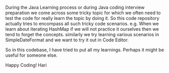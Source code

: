 During the Java Learning process or during Java coding interview preparation we come across some tricky topic for which we often need to test the code for really learn the topic by doing it. 
So this code repository actually tries to encompass all such tricky code scenarios. 
e.g. When we learn about iterating HashMap if we will not practice it ourselves then we tend to forget the concepts. 
similarly we try learning various scenarios in SimpleDateFormat and we want to try it out in Code Editor.

So in this codebase, I have tried to put all my learnings.
Perhaps it might be useful for someone else.

Happy Coding!
Hari